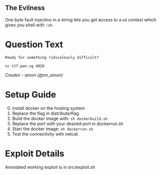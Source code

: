 The Evilness
---------

One byte fault injectino in a string lets you get access to a `ed` context
which gives you shell with `!sh`.

# Question Text

```
Ready for something ridiculously difficult?

nc ctf.pwn.sg 4020
```

*Creator -  amon (@nn_amon)*

# Setup Guide

0. Install docker on the hosting system
1. Replace the flag in distribute/flag
2. Build the docker image with: `sh dockerbuild.sh`
3. Replace the port with your desired port in dockerrun.sh
4. Start the docker image: `sh dockerrun.sh`
5. Test the connectivity with netcat.

# Exploit Details

Annotated working exploit is in src/exploit.sh

